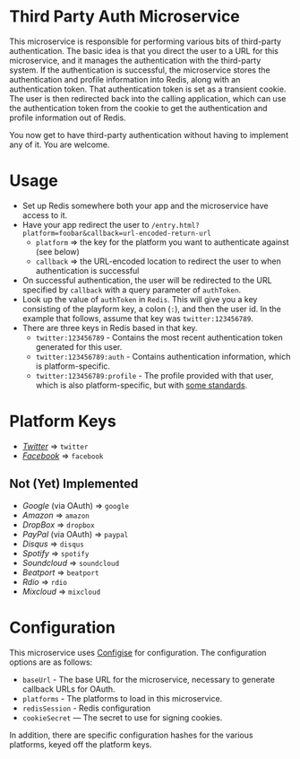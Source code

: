 Third Party Auth Microservice
================================

This microservice is responsible for performing various bits of third-party authentication. The basic idea is that you direct the user to a
URL for this microservice, and it manages the authentication with the third-party system. If the authentication is successful, the microservice
stores the authentication and profile information into Redis, along with an authentication token. That authentication token is set as a transient
cookie. The user is then redirected back into the calling application, which can use the authentication token from the cookie to get the
authentication and profile information out of Redis.

You now get to have third-party authentication without having to implement any of it. You are welcome.

Usage
======

* Set up Redis somewhere both your app and the microservice have access to it.
* Have your app redirect the user to `/entry.html?platform=foobar&callback=url-encoded-return-url`
  * `platform` => the key for the platform you want to authenticate against (see below)
  * `callback` => the URL-encoded location to redirect the user to when authentication is successful
* On successful authentication, the user will be redirected to the URL specified by `callback` with a query parameter of `authToken`.
* Look up the value of `authToken` in `Redis`. This will give you a key consisting of the playform key, a colon (`:`), and then the user id. In
the example that follows, assume that key was `twitter:123456789`.
* There are three keys in Redis based in that key.
  * `twitter:123456789` - Contains the most recent authentication token generated for this user.
  * `twitter:123456789:auth` - Contains authentication information, which is platform-specific.
  * `twitter:123456789:profile` - The profile provided with that user, which is also platform-specific, but with [some standards](http://passportjs.org/docs/profile).

Platform Keys
===============

* [*Twitter*](https://dev.twitter.com/) => `twitter`
* [*Facebook*](https://developers.facebook.com/) => `facebook`

Not (Yet) Implemented
----------------------
* *Google* (via OAuth) => `google`
* *Amazon* => `amazon`
* *DropBox* => `dropbox`
* *PayPal* (via OAuth) => `paypal`
* *Disqus* => `disqus`
* *Spotify* => `spotify`
* *Soundcloud* => `soundcloud`
* *Beatport* => `beatport`
* *Rdio* => `rdio`
* *Mixcloud* => `mixcloud`

Configuration
=================

This microservice uses [Configise](http://github.com/webonise/configise/) for configuration. The configuration options are as follows:

* `baseUrl` - The base URL for the microservice, necessary to generate callback URLs for OAuth.
* `platforms` - The platforms to load in this microservice.
* `redisSession` - Redis configuration
* `cookieSecret` — The secret to use for signing cookies.

In addition, there are specific configuration hashes for the various platforms, keyed off the platform keys.
